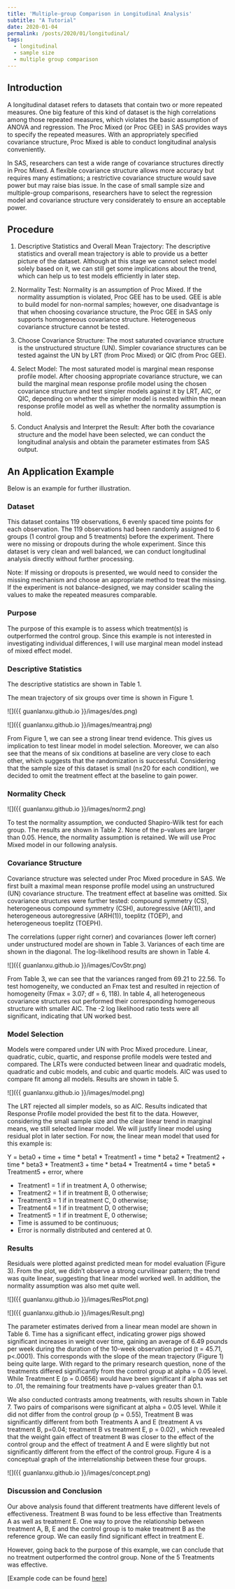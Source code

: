 ```yaml
---
title: 'Multiple-group Comparison in Longitudinal Analysis'
subtitle: "A Tutorial"
date: 2020-01-04
permalink: /posts/2020/01/longitudinal/
tags:
  - longitudinal
  - sample size
  - multiple group comparison
---
```



## Introduction

A longitudinal dataset refers to datasets that contain two or more repeated measures. One big feature of this kind of dataset is the high correlations among those repeated measures, which violates the basic assumption of ANOVA and regression. The Proc Mixed (or Proc GEE) in SAS provides ways to specify the repeated measures. With an appropriately specified covariance structure, Proc Mixed is able to conduct longitudinal analysis conveniently.  

In SAS, researchers can test a wide range of covariance structures directly in Proc Mixed. A flexible covariance structure allows more accuracy but requires many estimations; a restrictive covariance structure would save power but may raise bias issue. In the case of small sample size and multiple-group comparisons, researchers have to select the regression model and covariance structure very considerately to ensure an acceptable power.


## Procedure

1. Descriptive Statistics and Overall Mean Trajectory: The descriptive statistics and overall mean trajectory is able to provide us a better picture of the dataset. Although at this stage we cannot select model solely based on it, we can still get some implications about the trend, which can help us to test models efficiently in later step. 

2. Normality Test: Normality is an assumption of Proc Mixed. If the normality assumption is violated, Proc GEE has to be used. GEE is able to build model for non-normal samples; however, one disadvantage is that when choosing covariance structure, the Proc GEE in SAS only supports homogeneous covariance structure. Heterogeneous covariance structure cannot be tested. 

3. Choose Covariance Structure: The most saturated covariance structure is the unstructured structure (UN). Simpler covariance structures can be tested against the UN by LRT (from Proc Mixed) or QIC (from Proc GEE).


4. Select Model: The most saturated model is marginal mean response profile model. After choosing appropriate covariance structure, we can build the marginal mean response profile model using the chosen covariance structure and test simpler models against it by LRT, AIC, or QIC, depending on whether the simpler model is nested within the mean response profile model as well as whether the normality assumption is hold.


5. Conduct Analysis and Interpret the Result: After both the covariance structure and the model have been selected, we can conduct the longitudinal analysis and obtain the parameter estimates from SAS output. 



## An Application Example 

Below is an example for further illustration. 

### Dataset
This dataset contains 119 observations, 6 evenly spaced time points for each observation. The 119 observations had been randomly assigned to 6 groups (1 control group and 5 treatments) before the experiment. There were no missing or dropouts during the whole experiment. Since this dataset is very clean and well balanced, we can conduct longitudinal analysis directly without further processing. 

Note: If missing or dropouts is presented, we would need to consider the missing mechanism and choose an appropriate method to treat the missing. If the experiment is not balance-designed, we may consider scaling the values to make the repeated measures comparable. 

### Purpose
The purpose of this example is to assess which treatment(s) is outperformed the control group. Since this example is not interested in investigating individual differences, I will use marginal mean model instead of mixed effect model. 



### Descriptive Statistics

The descriptive statistics are shown in Table 1. 

The mean trajectory of six groups over time is shown in Figure 1.



![]({{ guanlanxu.github.io }}/images/des.png)

![]({{ guanlanxu.github.io }}/images/meantraj.png)

From Figure 1, we can see a strong linear trend evidence. This gives us implication to test linear model in model selection. Moreover, we can also see that the means of six conditions at baseline are very close to each other, which suggests that the randomization is successful. Considering that the sample size of this dataset is small (n≤20 for each condition), we decided to omit the treatment effect at the baseline to gain power. 

### Normality Check

![]({{ guanlanxu.github.io }}/images/norm2.png)

To test the normality assumption, we conducted Shapiro-Wilk test for each group. The results are shown in Table 2. None of the p-values are larger than 0.05. Hence, the normality assumption is retained. We will use Proc Mixed model in our following analysis. 

### Covariance Structure

Covariance structure was selected under Proc Mixed procedure in SAS. We first built a maximal mean response profile model using an unstructured (UN) covariance structure. The treatment effect at baseline was omitted. Six covariance structures were further tested: compound symmetry (CS),  heterogeneous compound symmetry (CSH), autoregressive (AR(1)), and heterogeneous autoregressive (ARH(1)), toeplitz (TOEP), and heterogeneous toeplitz (TOEPH). 

The correlations (upper right corner) and covariances (lower left corner) under unstructured model are shown in Table 3. Variances of each time are shown in the diagonal. The log-likelihood results are shown in Table 4. 

![]({{ guanlanxu.github.io }}/images/CovStr.png)


From Table 3, we can see that the variances ranged from 69.21 to 22.56. To test homogeneity, we conducted an Fmax test and resulted in rejection of homogeneity (Fmax = 3.07; df = 6, 118). In table 4, all heterogeneous covariance structures out performed their corresponding homogeneous structure with smaller AIC. The -2 log likelihood ratio tests were all significant, indicating that UN worked best. 

### Model Selection

Models were compared under UN with Proc Mixed procedure. Linear, quadratic, cubic, quartic, and response profile models were tested and compared. The LRTs were conducted between linear and quadratic models, quadratic and cubic models, and cubic and quartic models. AIC was used to compare fit among all models. Results are shown in table 5. 


![]({{ guanlanxu.github.io }}/images/model.png)


The LRT rejected all simpler models, so as AIC. Results indicated that Response Profile model provided the best fit to the data. However, considering the small sample size and the clear linear trend in marginal means, we still selected linear model. We will justify linear model using residual plot in later section. For now, the linear mean model that used for this example is: 

Y = beta0 +  time + time * beta1 * Treatment1 + time * beta2 * Treatment2 + time * beta3 * Treatment3 + time * beta4 * Treatment4 + time * beta5 * Treatment5 + error, where

* Treatment1 = 1 if in treatment A, 0 otherwise;
* Treatment2 = 1 if in treatment B, 0 otherwise;
* Treatment3 = 1 if in treatment C, 0 otherwise;
* Treatment4 = 1 if in treatment D, 0 otherwise;
* Treatment5 = 1 if in treatment E, 0 otherwise;
* Time is assumed to be continuous;
* Error is normally distributed and centered at 0.

### Results

Residuals were plotted against predicted mean for model evaluation (Figure 3). From the plot, we didn’t observe a strong curvilinear pattern; the trend was quite linear, suggesting that linear model worked well. In addition, the normality assumption was also met quite well. 

![]({{ guanlanxu.github.io }}/images/ResPlot.png)



![]({{ guanlanxu.github.io }}/images/Result.png)



The parameter estimates derived from a linear mean model are shown in Table 6. Time has a significant effect, indicating grower pigs showed significant increases in weight over time, gaining an average of 6.49 pounds per week during the duration of the 10-week observation period (t = 45.71, p<.0001). This corresponds with the slope of the mean trajectory (Figure 1) being quite large. With regard to the primary research question, none of the treatments differed significantly from the control group at alpha = 0.05 level. While Treatment E (p = 0.0656) would have been significant if alpha was set to .01, the remaining four treatments have p-values greater than 0.1. 


We also conducted contrasts among treatments, with results shown in Table 7. Two pairs of comparisons were significant at alpha = 0.05 level. While it did not differ from the control group (p = 0.55), Treatment B was significantly different from both Treatments A and E (treatment A vs treatment B, p=0.04; treatment B vs treatment E, p = 0.02) , which revealed that the weight gain effect of treatment B was closer to the effect of the control group and the effect of treatment A and E were slightly but not significantly different from the effect of the control group. Figure 4 is a conceptual graph of the interrelationship between these four groups. 

![]({{ guanlanxu.github.io }}/images/concept.png)


### Discussion and Conclusion

Our above analysis found that different treatments have different levels of effectiveness. Treatment B was found to be less effective than Treatments A as well as treatment E. One way to prove the relationship between treatment A, B, E and the control group is to make treatment B as the reference group. We can easily find significant effect in treatment E. 

However, going back to the purpose of this example, we can conclude that no treatment outperformed the control group. None of the 5 Treatments was effective. 

[Example code can be found [here](https://github.com/guanlanxu/LongitudinalAnalysis)]
